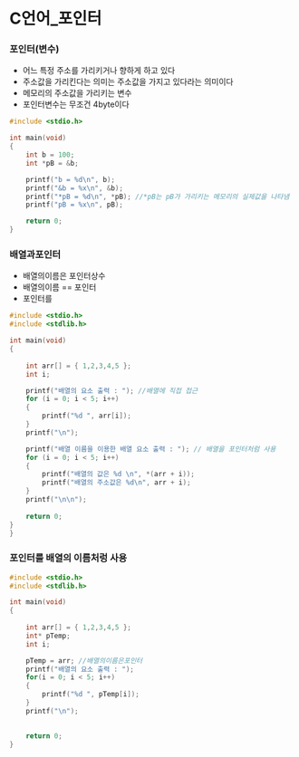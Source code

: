 # C언어_포인터

### 포인터(변수)
- 어느 특정 주소를 가리키거나 향하게 하고 있다
- 주소값을 가리킨다는 의미는 주소값을 가지고 있다라는 의미이다
- 메모리의 주소값을 가리키는 변수
- 포인터변수는 무조건 4byte이다
```c
#include <stdio.h>

int main(void)
{
	int b = 100;
	int *pB = &b;

	printf("b = %d\n", b);
	printf("&b = %x\n", &b);
	printf("*pB = %d\n", *pB); //*pB는 pB가 가리키는 메모리의 실제값을 나타냄
	printf("pB = %x\n", pB);

	return 0;
}
```

### 배열과포인터
- 배열의이름은 포인터상수
- 배열의이름 == 포인터
- 포인터를
```c
#include <stdio.h>
#include <stdlib.h>

int main(void)
{
	
	int arr[] = { 1,2,3,4,5 };
	int i;

	printf("배열의 요소 출력 : "); //배열에 직접 접근
	for (i = 0; i < 5; i++)
	{
		printf("%d ", arr[i]);
	}
	printf("\n");

	printf("배열 이름을 이용한 배열 요소 출력 : "); // 배열을 포인터처럼 사용
	for (i = 0; i < 5; i++)
	{
		printf("배열의 값은 %d \n", *(arr + i));
		printf("배열의 주소값은 %d\n", arr + i);
	}
	printf("\n\n");
		
	return 0;
} 
} 
```

### 포인터를 배열의 이름처렁 사용

```c
#include <stdio.h>
#include <stdlib.h>

int main(void)
{
	
	int arr[] = { 1,2,3,4,5 };
	int* pTemp;
	int i;

	pTemp = arr; //배열의이름은포인터 
	printf("배열의 요소 출력 : ");   
	for(i = 0; i < 5; i++)
	{
		printf("%d ", pTemp[i]);
	}
	printf("\n");

		
	return 0;
} 
```
